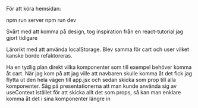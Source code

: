 För att köra hemsidan:

npm run server
npm run dev

Svårt med att komma på design, tog inspiration från en react-tutorial jag gjort tidigare

Lärorikt med att använda localStorage. Blev samma för cart och user vilket kanske borde refaktoreras.

Ha en tydlig plan direkt vilka komponenter som till exempel behöver komma åt cart. När jag kom på att jag ville att navbaren skulle komma åt det fick jag flytta ut den hela vägen till app.jsx och sedan skicka som prop till alla komponenter. Såg på presentationerna att man kunde använda sig av useContext istället för att skicka allt det som props, så kan man enklare komma åt det i sina komponenter längre in
